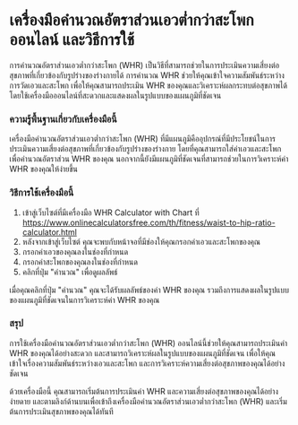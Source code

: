 เครื่องมือคำนวณอัตราส่วนเอวต่ำกว่าสะโพกออนไลน์ และวิธีการใช้
============================================================

การคำนวณอัตราส่วนเอวต่ำกว่าสะโพก (WHR) เป็นวิธีที่สามารถช่วยในการประเมินความเสี่ยงต่อสุขภาพที่เกี่ยวข้องกับรูปร่างของร่างกายได้ การคำนวณ WHR ช่วยให้คุณเข้าใจความสัมพันธ์ระหว่างการวัดเอวและสะโพก เพื่อให้คุณสามารถประเมิน WHR ของคุณและวิเคราะห์ผลกระทบต่อสุขภาพได้โดยใช้เครื่องมือออนไลน์ที่สะดวกและแสดงผลในรูปแบบของแผนภูมิที่ชัดเจน

### ความรู้พื้นฐานเกี่ยวกับเครื่องมือนี้

เครื่องมือคำนวณอัตราส่วนเอวต่ำกว่าสะโพก (WHR) ที่มีแผนภูมิคืออุปกรณ์ที่มีประโยชน์ในการประเมินความเสี่ยงต่อสุขภาพที่เกี่ยวข้องกับรูปร่างของร่างกาย โดยที่คุณสามารถใส่ค่าเอวและสะโพกเพื่อคำนวณอัตราส่วน WHR ของคุณ นอกจากนี้ยังมีแผนภูมิที่ชัดเจนที่สามารถช่วยในการวิเคราะห์ค่า WHR ของคุณให้ง่ายขึ้น

### วิธีการใช้เครื่องมือนี้

1. เข้าสู่เว็บไซต์ที่มีเครื่องมือ WHR Calculator with Chart ที่ <https://www.onlinecalculatorsfree.com/th/fitness/waist-to-hip-ratio-calculator.html>
2. หลังจากเข้าสู่เว็บไซต์ คุณจะพบกับหน้าจอที่มีช่องให้คุณกรอกค่าเอวและสะโพกของคุณ
3. กรอกค่าเอวของคุณลงในช่องที่กำหนด
4. กรอกค่าสะโพกของคุณลงในช่องที่กำหนด
5. คลิกที่ปุ่ม "คำนวณ" เพื่อดูผลลัพธ์

เมื่อคุณคลิกที่ปุ่ม "คำนวณ" คุณจะได้รับผลลัพธ์ของค่า WHR ของคุณ รวมถึงการแสดงผลในรูปแบบของแผนภูมิที่ชัดเจนในการวิเคราะห์ค่า WHR ของคุณ

### สรุป

การใช้เครื่องมือคำนวณอัตราส่วนเอวต่ำกว่าสะโพก (WHR) ออนไลน์นี้ช่วยให้คุณสามารถประเมินค่า WHR ของคุณได้อย่างสะดวก และสามารถวิเคราะห์ผลในรูปแบบของแผนภูมิที่ชัดเจน เพื่อให้คุณเข้าใจเรื่องความสัมพันธ์ระหว่างเอวและสะโพก และการวิเคราะห์ความเสี่ยงต่อสุขภาพของคุณได้อย่างชัดเจน

ด้วยเครื่องมือนี้ คุณสามารถเริ่มต้นการประเมินค่า WHR และความเสี่ยงต่อสุขภาพของคุณได้อย่างง่ายดาย และตามลิงก์ด้านบนเพื่อเข้าถึงเครื่องมือคำนวณอัตราส่วนเอวต่ำกว่าสะโพก (WHR) และเริ่มต้นการประเมินสุขภาพของคุณได้ทันที